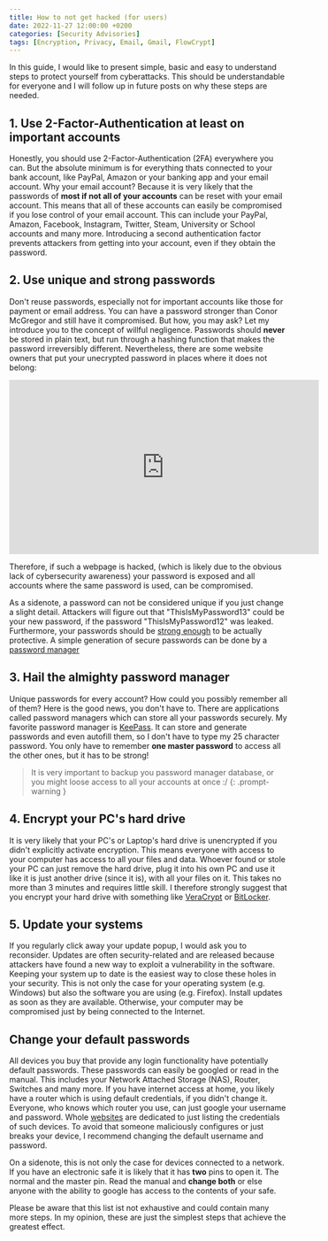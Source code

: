 ```yaml
---
title: How to not get hacked (for users)
date: 2022-11-27 12:00:00 +0200
categories: [Security Advisories]
tags: [Encryption, Privacy, Email, Gmail, FlowCrypt]
---
```


In this guide, I would like to present simple, basic and easy to understand steps to protect yourself from cyberattacks. This should be understandable for everyone and I will follow up in future posts on why these steps are needed.

## 1. Use 2-Factor-Authentication at least on important accounts
Honestly, you should use 2-Factor-Authentication (2FA) everywhere you can. But the absolute minimum is for everything thats connected to your bank account, like PayPal, Amazon or your banking app and your email account. Why your email account?
Because it is very likely that the passwords of **most if not all of your accounts** can be reset with your email account. This means that all of these accounts can easily be compromised if you lose control of your email account. This can include your PayPal, Amazon, Facebook, Instagram, Twitter, Steam, University or School accounts and many more. Introducing a second authentication factor prevents attackers from getting into your account, even if they obtain the password.

## 2. Use unique and strong passwords
Don't reuse passwords, especially not for important accounts like those for payment or email address. You can have a password stronger than Conor McGregor and still have it compromised. But how, you may ask? Let my introduce you to the concept of willful negligence. 
Passwords should  **never** be stored in plain text, but run through a hashing function that makes the password irreversibly  different. Nevertheless, there are some website owners that put your unecrypted password in places where it does not belong:

<iframe width="560" height="315" src="https://www.youtube.com/embed/WBwkPI3JMEE" title="YouTube video player" frameborder="0" allow="accelerometer; autoplay; clipboard-write; encrypted-media; gyroscope; picture-in-picture" allowfullscreen></iframe>


Therefore, if such a webpage is hacked, (which is likely due to the obvious lack of cybersecurity awareness) your password is exposed and all accounts where the same password is used, can be compromised. 

As a sidenote, a password can not be considered unique if you just change a slight detail. Attackers will figure out that "ThisIsMyPassword13" could be your new password, if the password "ThisIsMyPassword12" was leaked. Furthermore, your passwords should be [strong enough](https://www.webroot.com/us/en/resources/tips-articles/how-do-i-create-a-strong-password) to be actually protective. A simple generation of secure passwords can be done by a [password manager](#3-hail-the-almighty-password-manager)  


## 3. Hail the almighty password manager
Unique passwords for every account? How could you possibly remember all of them? Here is the good news, you don't have to. There are applications called password managers which can store all your passwords securely. My favorite password manager is [KeePass](https://keepass.info/). It can store and generate passwords and even autofill them, so I don't have to type my 25 character password. You only have to remember **one master password** to access all the other ones, but it has to be strong!
>It is very important to backup you password manager database, or you might loose access to all your accounts at once :/
{: .prompt-warning }

## 4. Encrypt your PC's hard drive
It is very likely that your PC's or Laptop's hard drive is unencrypted if you didn't explicitly activate encryption. This means everyone with access to your computer has access to all your files and data. Whoever found or stole your PC can just remove the hard drive, plug it into his own PC and use it like it is just another drive (since it is), with all your files on it. This takes no more than 3 minutes and requires little skill. I therefore strongly suggest that you encrypt your hard drive with something like [VeraCrypt](https://www.veracrypt.fr/en/Home.html) or [BitLocker](https://support.microsoft.com/en-us/windows/turn-on-device-encryption-0c453637-bc88-5f74-5105-741561aae838#ID0EBD=Windows_10).

## 5. Update your systems
If you regularly click away your update popup, I would ask you to reconsider. Updates are often security-related and are released because attackers have found a new way to exploit a vulnerability in the software. Keeping your system up to date is the easiest way to close these holes in your security. This is not only the case for your operating system (e.g. Windows) but also the software you are using (e.g. Firefox). Install updates as soon as they are available. Otherwise, your computer may be compromised just by being connected to the Internet.

## Change your default passwords
All devices you buy that provide any login functionality have potentially default passwords. These passwords can easily be googled  or read in the manual. This includes your Network Attached Storage (NAS), Router, Switches and many more. If you have internet access at home, you likely have a router which is using default credentials, if you didn't change it. Everyone, who knows which router you use, can just google your username and password. Whole [websites](https://192-168-1-1ip.mobi/default-router-passwords-list/) are dedicated to just listing the credentials of such devices. To avoid that someone maliciously configures or just breaks your device, I recommend changing the default username and password. 

On a sidenote, this is not only the case for devices connected to a network. If you have an electronic safe it is likely that it has **two** pins to open it. The normal and the master pin. Read the manual and **change both** or else anyone with the ability to google has access to the contents of your safe.



Please be aware that this list ist not exhaustive and could contain many more steps. In my opinion, these are just the simplest steps that achieve the greatest effect.
